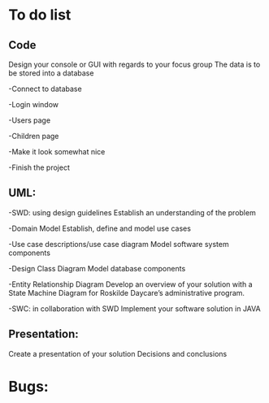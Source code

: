 # To do list

## Code 

Design your console or GUI with regards to your focus group
The data is to be stored into a database

-Connect to database

-Login window

-Users page

-Children page

-Make it look somewhat nice

-Finish the project


## UML:
-SWD: using design guidelines
    Establish an understanding of the problem

-Domain Model
    Establish, define and model use cases
    
-Use case descriptions/use case diagram
    Model software system components
    
-Design Class Diagram
    Model database components
    
-Entity Relationship Diagram
    Develop an overview of your solution with a State Machine Diagram for Roskilde Daycare’s administrative program.  
    
-SWC: in collaboration with SWD
    Implement your software solution in JAVA
    

## Presentation:

Create a presentation of your solution
Decisions and conclusions
 

# Bugs:
 
